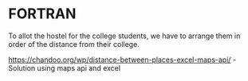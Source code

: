 # FORTRAN

To allot the hostel for the college students, we have to arrange them in order of the distance from their college.

https://chandoo.org/wp/distance-between-places-excel-maps-api/ - Solution using maps api and excel
